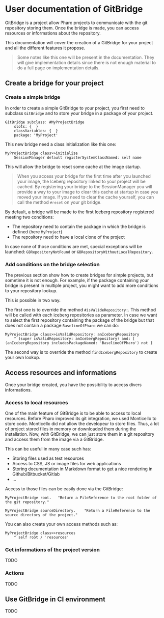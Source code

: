 # User documentation of GitBridge

GitBridge is a project allow Pharo projects to communicate with the git repository storing them. Once the bridge is made, you can access resources or informations about the repository.

This documentation will cover the creation of a GitBridge for your project and all the different features it propose.

> Some notes like this one will be present in the documentation. They will give implementation details since there is not enough material to do a full page on implementation details.

## Create a bridge for your project

### Create a simple bridge

In order to create a simple GitBridge to your project, you first need to subclass `GitBridge` and to store your bridge in a package of your project.

```Smalltalk
GitBridge subclass: #MyProjectBridge
	slots: {  }
	classVariables: {  }
	package: 'MyProject'
```

This new bridge need a class initialization like this one:

```Smalltalk
MyProjectBridge class>>initialize
	SessionManager default registerSystemClassNamed: self name
```

This will allow the bridge to reset some cache at the image startup.

> When you access your bridge for the first time after you launched your image, the Iceberg repository linked to your project will be cached. By registering your bridge to the SessionManager you will provide a way to your image to clear this cache at startup in case you moved your image. If you need to clear the cache yourself, you can call the method `#reset` on your git bridge.

By default, a bridge will be made to the first Iceberg repository registered meeting two conditions:
- The repository need to contain the package in which the bridge is defined (here `MyProject`)
- The repository need to have a local clone of the project

In case none of those conditions are met, special exceptions will be launched: `GBRepositoryNotFound` or `GBRepositoryWithoutLocalRepository`.

### Add conditions on the bridge selection

The previous section show how to create bridges for simple projects, but sometime it is not enough. For example, if the package containing your bridge is present in multiple project, you might want to add more conditions to your repository lookup.

This is possible in two way.

The first one is to override the method `#isValideRepository:`. This method will be called with each iceberg repositories as parameter. In case we want to select the first repository containing the package of the bridge but that does not contain a package `BaselineOfPharo` we can do:

```Smalltalk
MyProjectBridge class>>isValidRepository: anIcebergRepository
	^ (super isValidRepository: anIcebergRepository) and: [ (anIcebergRepository includesPackageNamed: 'BaselineOfPharo') not ]
```

The second way is to override the method `findIcebergRepository` to create your own lookup.

## Access resources and informations

Once your bridge created, you have the possibility to access divers informations.

### Access to local resources

One of the main feature of GitBridge is to be able to access to local resources. Before Pharo improved its git integration, we used Monticello to store code. Monticello did not allow the developeur to store files. Thus, a lot of project stored files in memory or downloaded them during the installation. Now, with GitBridge, we can just store them in a git repository and access them from the image via a GitBridge.

This can be useful in many case such has:
- Storing files used as test resources
- Access to CSS, JS or image files for web applications
- Storing documentation in Markdown format to get a nice rendering in Github/Bitbucket/Gitlab
- ...

Access to those files can be easily done via the GitBridge:

```Smalltalk
MyProjectBridge root.	"Return a FileReference to the root folder of the git repository."

MyProjectBridge sourceDirectory.	"Return a FileReference to the source directory of the project."
```

You can also create your own access methods such as:

```Smalltalk
MyProjectBridge class>>resources
	^ self root / 'resources'
```

### Get informations of the project version

TODO

### Actions

TODO

## Use GitBridge in CI environment

TODO
